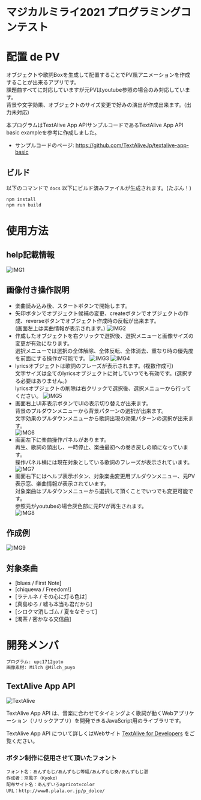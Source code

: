 # マジカルミライ2021 プログラミングコンテスト
# 配置 de PV

オブジェクトや歌詞Boxを生成して配置することでPV風アニメーションを作成することが出来るアプリです。  
課題曲すべてに対応していますが元PVはyoutube参照の場合のみ対応しています。  
背景や文字効果、オブジェクトのサイズ変更で好みの演出が作成出来ます。(出力未対応)  

本プログラムはTextAlive App APIサンプルコードであるTextAlive App API basic exampleを参考に作成しました。
- サンプルコードのページ: https://github.com/TextAliveJp/textalive-app-basic
## ビルド
以下のコマンドで `docs` 以下にビルド済みファイルが生成されます。(たぶん！)
```sh
npm install
npm run build
```

# 使用方法
## help記載情報
![IMG1](screenshots/001.png) 
## 画像付き操作説明
- 楽曲読み込み後、スタートボタンで開始します。  
- 矢印ボタンでオブジェクト候補の変更、createボタンでオブジェクトの作成、reverseボタンでオブジェクト作成時の反転が出来ます。  
  (画面左上は楽曲情報が表示されます。)
![IMG2](screenshots/002.png)
- 作成したオブジェクトを右クリックで選択後、選択メニューと画像サイズの変更が有効になります。  
  選択メニューでは選択の全体解除、全体反転、全体消去、重なり時の優先度を前面にする操作が可能です。
![IMG3](screenshots/003.png)
![IMG4](screenshots/004.png)
- lyricsオブジェクトは歌詞のフレーズが表示されます。(複数作成可)  
  文字サイズは全てのlyricsオブジェクトに対していつでも有効です。(選択する必要はありません。)  
  lyricsオブジェクトの削除は右クリックで選択後、選択メニューから行ってください。
![IMG5](screenshots/005.png)
- 画面右上UI非表示ボタンでUIの表示切り替えが出来ます。  
  背景のプルダウンメニューから背景パターンの選択が出来ます。  
  文字効果のプルダウンメニューから歌詞出現の効果パターンの選択が出来ます。  
![IMG6](screenshots/006.png)
- 画面左下に楽曲操作パネルがあります。  
  再生、歌詞の頭出し、一時停止、楽曲最初への巻き戻しの順になっています。  
  操作パネル横には現在対象としている歌詞のフレーズが表示されています。
![IMG7](screenshots/007.png)
- 画面右下にはヘルプ表示ボタン、対象楽曲変更用プルダウンメニュー、元PV表示窓、楽曲情報が表示されています。  
  対象楽曲はプルダウンメニューから選択して頂くことでいつでも変更可能です。  
  参照元がyoutubeの場合灰色部に元PVが再生されます。  
![IMG8](screenshots/008.png)
## 作成例
![IMG9](screenshots/009.png)
## 対象楽曲
- [blues / First Note]
- [chiquewa / Freedom!]
- [ラテルネ / その心に灯る色は]
- [真島ゆろ / 嘘も本当も君だから]
- [シロクマ消しゴム / 夏をなぞって]
- [濁茶 / 密かなる交信曲]

# 開発メンバ
```sh
プログラム: upc1712goto
画像素材: Milch @Milch_puyo
```
## TextAlive App API

![TextAlive](https://i.gyazo.com/thumb/1000/5301e6f642d255c5cfff98e049b6d1f3-png.png)

TextAlive App API は、音楽に合わせてタイミングよく歌詞が動くWebアプリケーション（リリックアプリ）を開発できるJavaScript用のライブラリです。

TextAlive App API について詳しくはWebサイト [TextAlive for Developers](https://developer.textalive.jp/) をご覧ください。

### ボタン制作に使用させて頂いたフォント
    フォント名：あんずもじ/あんずもじ等幅/あんずもじ奏/あんずもじ湛
    作成者：京風子（Kyoko）
    配布サイト名：あんずいろapricot×color　
    URL：http://www8.plala.or.jp/p_dolce/

